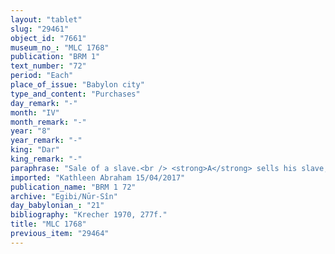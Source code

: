 ```yaml
---
layout: "tablet"
slug: "29461"
object_id: "7661"
museum_no_: "MLC 1768"
publication: "BRM 1"
text_number: "72"
period: "Each"
place_of_issue: "Babylon city"
type_and_content: "Purchases"
day_remark: "-"
month: "IV"
month_remark: "-"
year: "8"
year_remark: "-"
king: "Dar"
king_remark: "-"
paraphrase: "Sale of a slave.<br /> <strong>A</strong> sells his slave, <strong>C</strong>, to <strong>B</strong> for 2 minas of medium quality silver, of which 1/8 is alloy. Names of witnesses and the scribe.<br /> &nbsp;<br /> <strong>A</strong> = &Scaron;umu-iddin/Nab&ucirc;-ahu-uṣur; <strong>B</strong> = Marduk-nāṣir-apli/Itti-Marduk-balāṭu//Egibi; <strong>C</strong> = Nab&ucirc;-ittia"
imported: "Kathleen Abraham 15/04/2017"
publication_name: "BRM 1 72"
archive: "Egibi/Nūr-Sîn"
day_babylonian_: "21"
bibliography: "Krecher 1970, 277f."
title: "MLC 1768"
previous_item: "29464"
---
```

